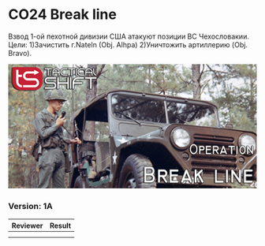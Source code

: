 ﻿# CO24 Break line
Взвод 1-ой пехотной дивизии США атакуют позиции ВС Чехословакии. Цели: 1)Зачистить г.Nateln (Obj. Alhpa) 2)Уничтожить артиллерию (Obj. Bravo).

<img src='https://raw.githubusercontent.com/rempopo/CO24_Break_line.WL_Rosche/master/overview.jpg' />	

### Version: 1A


| Reviewer | Result |
| ------------ | ------------- |
|  |  |
|  |  |

